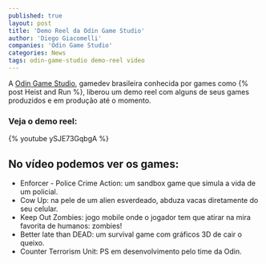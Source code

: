 ```yaml
---
published: true
layout: post
title: 'Demo Reel da Odin Game Studio'
author: 'Diego Giacomelli'
companies: 'Odin Game Studio'
categories: News
tags: odin-game-studio demo-reel video
---
```

A [Odin Game Studio](http://www.odingamestudio.com.br), gamedev brasileira conhecida por games como {% post Heist and Run %}, liberou um demo reel com alguns de seus games produzidos e em produção até o momento.

### Veja o demo reel:
{% youtube ySJE73GqbgA %}

## No vídeo podemos ver os games:
* Enforcer - Police Crime Action: um sandbox game que simula a vida de um policial.
* Cow Up: na pele de um alien esverdeado, abduza vacas diretamente do seu celular.
* Keep Out Zombies: jogo mobile onde o jogador tem que atirar na mira favorita de humanos: zombies!
* Better late than DEAD: um survival game com gráficos 3D de cair o queixo.
* Counter Terrorism Unit: PS em desenvolvimento pelo time da Odin.